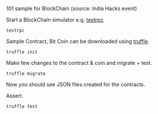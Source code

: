 101 sample for BlockChain (source: India Hacks event)

Start a BlockChain simulator e.g. [testrpc](https://github.com/ethereumjs/testrpc)
```
testrpc
```

Sample Contract, Bit Coin can be downloaded using [truffle](http://truffle.readthedocs.io/en/beta/getting_started/installation/?utm_campaign=&utm_medium=email&utm_source=external-user).
```
truffle init
```

Make few changes to the contract & coin and migrate + test.
```
truffle migrate
```
Now you should see JSON files created for the contracts.

Assert.
```
truffle test
```
